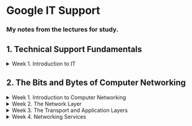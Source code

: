  # Google IT Support
### My notes from the lectures for study.


## 1. Technical Support Fundamentals

<details>
<summary>Week 1. Introduction to IT</summary>

# History of Computing

### From Abacus to Analytical Engine
- A computer is a device that stores and processes data by performing calculations.

- Abacus is one of the earliest known computers

- The first major step forward was the invention of the mechanical calculator in the 17th by Blaise Pascal. It was limited to addition, subtraction, multiplication and division for pretty small numbers. 
- In the 1800s, a man by the name of Joseph Jacquard invented a programmable loom.
-  Babbage built what was called a difference engine. Babbage's follow up to the difference engine was a machine he called the Analytical Engine. It took the powerful insights of a mathematician named Ada Lovelace to realize the true potential of the analytical engine. She was the first person to recognize that the machine could be used for more than pure calculations. She developed the first algorithm for the engine. It was the very first example of computer programming. 
- An algorithm is just a series of steps that solves specific problems.


### The Path to Modern Computers
- Cryptography is the art of writing and solving codes
- A magnetic tape worked by magnetizing data onto a tape
- The ENIAC was one of the earliest forms of general purpose computers
- The very first compiler was invented by Admiral Grace Hopper.Compilers made it possible to translate human language via a programming language into machine code
- Eventually, the industry gave way to the first hard disk drives and microprocessors
- Then in the 1970s, a young engineer named Steve Wozniak invented the Apple I, a single-board computer MIT for hobbyists. With his friend Steve Jobs, they created a company called Apple Computer.
-  In the 1980s, IBM introduced its personal computer. It was released with a primitive version of an operating system called MS DOS or Microsoft Disk Operating System.
- With huge players in the market like Apple Macintosh and Microsoft Windows taking over the operating systems space, a programmer by the name of Richard Stallman started developing a free Unix-like operating system. Unix was an operating system developed by Ken Thompson and Dennis Ritchie, but it wasn't cheap and wasn't available to everyone.
- Stallman created an OS that he called GNU. It was meant to be free to use with similar functionality to Unix. Unlike Windows or Macintosh, GNU wasn't owned by a single company, its code was open source which meant that anyone could modify and share it. GNU didn't evolve into a full operating system, but it set a foundation for the formation of one of the largest open source operating system, Linux, which was created by Linus Torvalds

## Digital Logic
### Computer Language
- The communication that a computer uses is referred to as binary system, also known as base-2 numeral system.This means that it only talks in 1s and 0s.
- In computing terms, we group binary into 8 numbers, or bits. Technically, a bit is a binary digit
-  A group of 8 bits is referred to as a byte. A byte of zeroes and ones could look like 10011011. Each byte can store one character, and we can have 256 possible values, thanks to the base-2 system, 2 to the 8th. In computer talk, this byte could mean something like the letter C.

### Character Encoding
-  Character encoding is used to assign our binary values to characters so that we as humans can read them.
- The oldest character encoding standard used this ASCII
- Then came UTF 8. The most prevalent encoding standard used today

### Binary
- Imagine we have a light bulb and a switch that turns the state of the light on or off. If we turn the light on, we can denote that state is one. If the light bulb is off, we can represent the state is zero. Now imagine eight light bulbs and switches, that represents eight bits with a state of zero or one.

### Supplemental Reading on Logic Gates
For more information about logic gates, check out the [link here.](https://simple.wikipedia.org/wiki/Logic_gate)
### How to Count in Binary
- Imagine that we have the following binary number 00001010 and we want to convert it to a decimal number.We check to see what ones are switched on.2+8 = 10.

## Computer Architecture Layer
### Abstraction
- We use the concept of abstraction to take a relatively complex system and simplify it for our use.
- One other simple example of abstraction in an IT role that you might see a lot is an error message. We don't have to dig through someone else's code and find a bug.
### Computer Architecture Overview
-  A computer can be cut into four main layers, hardware, operating system, software, and users.
- The hardware layer is made up of the physical components of a computer
-  The operating system allows hardware to communicate with the system
-  The software layer is how we as humans interact with our computers
- The last layer may not seem like it's part of the system, but it's an essential layer of the computer architecture, the user.

[Top](#Google-IT-Support)

</details>



## 2. The Bits and Bytes of Computer Networking
<details>
<summary>Week 1. Introduction to Computer Networking</summary>

### The TCP/IP Five-Layer Network Model

| Layer        | Protocol | Protocol Data Unit | Addressing  |
| :---         | :----:   |          ---:      |  :--:       |
|5.Application | http,smtp|messages            | n/a         |
|4.Transport   | TCP/UDP  | Sengmentation      |Port#'s      |
|3.Network     | IP       | Datagram           |IpAddress    |
|2.Data Link   |Ethernet,WIFI|  Frames         |MACADDRESS   |
|1.Physical    |10 Base t,801.11|Bits          |         n/a |

### Physical Layer
- Represents the physical devices that interconnect computers
- The physical layer consists of devices and means of transmitting bits across computer networks.
-  A bit is the smallest representation of data that a computer can understand. It's a one or a zero


### Data Link Layer -> Protocol -> Ethernet
- Resposible fro defining a common way to interprenting the signals so network devices can communicate.
- The Ethernet standarts also devine a protocol responsible for getting data to nodes on the same network.

### Network Layer(Also Internet Layer)
- Allows different networks to communicate with each other through devices known as routers.
- Internetwork is a collection of networks connected together through routers and the most famous is the Internet.
- IP is the heart of the Internet and most smaller networks around the world.

### Transport Layer
- Sorts out which client and server programs are supposed to get the data.

### Application Layer
- The application layer is the highest abstraction layer of the TCP/IP model that provides the interfaces and protocols needed by the users.

## The Basics of Networking Devices
### Cables
- Connecting various devices to eachother and allowning data to transmitted over them.The connection is called point to point.
- We have two categories
    - Copper
        - Are most common used and they changes the voltage from one to zero.The most common forms of copper twisted-pair cables used in networking are Cat5,Cat5e,Cat6.Cat5 is the older and indroduced aproblem name Crosstalk.
        - Crosstalk is when an electrical pulse on one wire is accidentally detected on another wire.
        - Cat5e and 6 are capable or reduce or eliminate the crosstalk.
    - Fiber(Fiber Optic Cables)
        - They contain individual optical fibers,which are tiny tubes made out of glass about the width of a human hair.
        - They uses portions of light to represents the ones and zeros of the data.
        - They are quicker than the Copper cables but more expensive and fragale.


### Hubs and Switches
- Hubs and switches are the primary devices used to connect computers on a single network, usually referred to as a LAN, or local area network.They inspect Ethernet data to determine where to send things.
### Hub
- hub is a physical (1) layer device that allows for connections from many computers at once. All the devices connected to a hub will end up talking to all other devices at the same time. It's up to each system connected to the hub to determine if the incoming data was meant for them, or to ignore it if it isn't. This causes a lot of noise on the network and creates what's called a collision domain.
   - Collision Domain, is a network segment where only one device can communicate at a time. If multiple systems try sending data at the same time, the electrical pulses sent across the cable can interfere with each other.

### Switch 
- It is a layer two device very simalar to the hub as it does the same job but the difference is that while a hub is a layer one or physical layer device, a switch is a layer two or data link device.That means that it reduces the the sizes of collision domains in the network because it inspects the contents of the data and understands which system sended the data and  which system is recieving it.

### Routers - Core ISP Routers
- A router is a layer 3 device that knows how to forward data between independent networks. So we can connect to a network lets say in america.
- They inspect IP data to send to the clients.
- The common used are what we have on our home or office.After they connect to the ISP routers that have more sofisticated routing tables.
- Border Gateway Protocol used by routers to send data beetween each other. It let's them learn about the most optimal paths to forward traffic.

### Servers and Clients
- We call all of the network devices that help computers communicate with each other nodes.
- Server is something that provides the data to something that request the data
- Client is something that request the data from a server 
- In most network topographies, each node is primarily either a server, or a client.


## The Physical Layer
### Twisted Pair Cabling and Duplexing
- Modulation in the Copper cable is the way of varying the voltage across this cable.
- When used for computer networks, this kind of modulation is more specifically known as line coding. 
- Line coding allows devices on either end of a link to understand that an electrical charge in a certain state is a zero, and in another state is a one. Through this seemingly simple techniques, modern networks are capable of moving 10 billion ones and zeros across a single network cable every second.
- Duplex communication is the concept that information can flow in both directions across the cable.
- Simplex communication is unidirectional.
- A phone call on the other hand is duplex since both parties can listen and speak.
- So, devices on either side of a networking link can both communicate with each other at the exact same time. This is known as full duplex
- Half-duplex means that, while communication is possible in each direction, only one device can be communicating at a time.

### Network Ports and Patch Panels
- The most common port is the RJ45.

## The Data Link Layer
### Ethernet and MAC Addresses
- Ethernet and Wifi
- Ethernet is old technology from back in the 80's.Back then we have not any switches so only hubs thats why collision domain was a big problem.
- Ethernet as a protocol solved this problem by using a technique known as a carrier sense multiple access with collision detection.The CSMA/CD.
- CSMA/CD Used to determine when the communications channels are clear,and whern a device is free to transmit data.
- MAC Address or Media Access Control Address is something that identifies for whice node the data trasmition is ment for.A MAC Address is a globally unique indentifier attached to an individual network interface.Its a 48-bit number normally represented by 6 groupings of two hexadecimal numbers.
- Octet in computer networking is that any number that can be represented by 8 bits.
- The mac address is split in two sections.The first is called (OUI) Organizationally Unique Identifire and it is the first 3 octets of the MAC address.
- Ethernet uses MAC addresses to ensure that the data it sends has both has both the address for the machine that sent the transition,as well the one the transmission was sended for.

### Unicast, Multicast, and Broadcast
- The way for one device to transmit data to one other device is known as unicast.
- A unicast transmission is always meant for just one receiving address.
- At the Ethernet level, this is done by looking at a special bit in the destination MAC address. If the least significant bit in the first octet of a destination address is set to zero, it means that Ethernet frame is intended for only the destination address. This means it would be sent to all devices on the collision domain, but only actually received and processed by the intended destination.
- If the least significant bit in the first octet of a destination address is set to one, it means you're dealing with a multicast frame.
- A multicast frame is similarly set to all devices on the local network signal. What's different is that it will be accepted or discarded by each device depending on criteria aside from their own hardware MAC address. Network interfaces can be configured to accept lists of configured multicast addresses for these sort of communication.
- The third type of Ethernet transmission is known as broadcast. An Ethernet broadcast is sent to every single device on a LAN. This is accomplished by using a special destination known as a broadcast address. The Ethernet broadcast address is all Fs. 
- Ethernet broadcasts are used so that devices can learn more about each other. 

### Dissecting an Ethernet Frame
- Data Packet is an all-encompassing term that represents any single set of binary data sent across a network link. It just represents a concept it does not specific to a layer.
- Data packets ate the point of ethernet level are known as Ethernet Frames.
- Ethernet Frame is a highly structured collention of information presented in a specific order.The first part of this frame called Preamble.
- Preamble is 8 bytes (64 bits) long,and it can itself be split into two sections
- The last section (SFD) Start Frame Delimiter sgnals to a receiving device that the preamble is over and that the actual frame contents will now follow.
- After comes the Destination MAC address.This is the hardware address of the intended recipient.
- Ether type field is 16 bits long nad used to describe the protocol of the contents of the frame.
- VLAN Header indicates that the frame itself is whats called a VLAN frame.If a VLAN frame is present the Ether type field follows it.
- VLAN or Virtual LAN is a technique that lets you have multiple logical LANs operating on the same physical equipment.
- Next is the Payload .In networking terms,is the actual data being transported ,which is everything that is not a header.
- FCS (Frame Check Sequence) A 4byte or 32-bit number that represents a checksum value for the entire frame.This checksume value is calculated by performing what is known as a cyclical redundancy check against the frame. 

[Top](#Google-IT-Support)

</details>



<details>

<summary>Week 2. The Network Layer</summary>

### IP Addresses
- IP addresses are a 32 bit long numbers made up of four octets, and each octet is normally described in decimal numbers. 8 bits of data or a single octet can represent all decimal numbers from 0 to 255. For example, 12.30.56.78 is a valid IP address, but 123.456.789.100 would not be.
-  IP addresses belong to the networks, not the devices attached to those networks.
- Your laptop will always have the same MAC address no matter where you use it, but it will have a different IP address assigned to it at an Internet cafe than it would when you're at home.
- Any LAN whould provide different IP beacause its a different local network.
- The protocol that provide us an automaticly IP is the 'dynamic host configuration protocol'.
- An IP address assigned this way is known as a dynamic IP address.
- Static IP address is the opposite which must be configured on a node manually.
- In most cases static IP addresses are reserved for servers and network devices, while dynamic IP addresses are reserved for clients

### IP Datagrams and Encapsulation
- Generally we talk about networking in terms of layers. Each layer is needed for the one above it.
- An IP datagram is a highly structured series of fields that are strictly defined. It's the payload section of the Ethernet frame.
- The proccess that follows below its called "encapsulation".
- The entire contents of an IP datagram are encapsulated as the payload of an Ethernet frame.
-  IP datagram also has a payload section. The contents of this payload are the entirety of a TCP or UDP packet.
- First field is called Version (4bits).
It indicates what version of Internet protocol is being used. The most common version of IP is version four or IPv4. Version six or IPv6 is rapidly seeing more widespread adoption.
- Next is the Header Length field. It is almost always 20 bytes in length when dealing with IPv4. In fact, 20 bytes is the minimum length of an IP header.
- Next is the Service Type field.(8bits) This field can be used to specify details about quality of service or QoS technologies. The important takeaway about QoS is that there are services that allow routers to make decisions about which IP datagram may be more important than others.
- Next is  the Total Length field,(16bits) and its indicate the total length of the IP datagram it's attached to.
- Next is the identification field(16bits) and its used to to group messeges together.If the total amount of data is larger than what can fit in asingle datagram,the IP layer needs to split the data  into many individual packets. In this case the identification field understands that every packete with the same value is part of the same splitted transmission.
- Next is the flag field and its used to indicate if a datagram is allowed to be fragmented, or to indicate that the datagram has already been fragmented.
- After this the next field the fragmentation field takes a single IP datagram and splitting it uo into several smaller datagrams. If a datagram has to cross from a network allowing a larger datagram size to one with a smaller datagram size, the datagram would have to be fragmented into smaller ones. The fragmentation offset field contains values used by the receiving end to take all the parts of a fragmented packet and put them back together in the correct order.
- Next is 'The Time to Live or TTL' field. It's an 8bit field that indicates how many router hops a datagram can traverse before it's thrown away.  Every time a datagram reaches a new router, that router decrements the TTL field by one. Once this value reaches zero, a router knows it doesn't have to forward the datagram any further. It prevends from an endless loop that could happen when router A thinks router B is the next hop, and router B thinks router A is the next hop.
- Next is the Protocol field. It is an 8bit field that contains data about what transport layer protocol is being used.The most common transport layer protocols are TCP and UDP.
- Next is the header checksum field.This field is a checksum of the contents of the entire IP datagram header.Since the TTL field has to be recomputed at every router that a datagram touches, the checksum field necessarily changes, too.
- Next are the source and destination IP address fields(32bits).
- Next is the IP Options field.This is an optional field and is used to set special characteristics for datagrams primarily used for testing purposes. The IP options field is usually followed by a padding field. Since the IP options field is both optional and variable in length, the padding field is just a series of zeros used to ensure the header is the correct total size.

### IP Address Classes
- IP addresses can be split into two sections, the network ID and the host ID.
- If we take an example IP address of 9.100.100.100, the network ID would be the first octet, and the host ID would be the second, third and fourth octets.
- There are three primary types of address classes. Class A, Class B and Class C.
- Class A addresses are those where the first octet is used for the network ID and the last three are used for the host ID. 
- Class B addresses are where the first two octets are used for the network ID, and the second two are used for the host ID. 
- Class C addresses, as you might have guessed, are those where the first three octets are used for the network ID, and only the final octet is used for the host ID.
-  In practical terms, this class system has mostly been replaced by a system known as CIDR or classless inter-domain routing.

### Address Resolution Protocol
- Remember that Mac addresses are used in the datalink layer and IP address are used in the network layer.
- These two seperate address types are related to each other with the address resolution protocol or ARP.
- ARP is a protocol used to discover the hardware address of a node with a certain IP address.
- Once it IP datagram has been fully formed, it needs to be encapsulated inside an Ethernet frame. This means that the transmitting device needs a destination MAC address to complete the Ethernet frame header. Almost all network connected devices will retain a local ARP table. An APR table is just a list of IP addresses an the Mac addresses associated with them.
- The kinds of broadcasts ARP messages are delivered to all computers on the local network. When the network interface that's been assigned an IP of 10.20.40 receives this ARP broadcast, it sends back what's known as an ARP response. This response message will contain the MAC address for the network interface in question. Now, the transmitting computer knows what MAC address to put in the destination hardware address field, and the Ethernet frame is ready for delivery. It'll also likely store this IP address in its local ARP table, so that it won't have to send an ARP broadcast the next time it needs to communicate with this IP, handy. ARP table entries generally expire after a short amount of time to ensure changes in the network are accounted for.

## Subnetting
### Subnetting
- With subnets you can split your large network up into many smaller ones. These individual subnets will all have their own gateway routers serving as the ingress and egress point for each subnet.

### Subnet Masks
- An IP address is just a 32-bit number. In a world without subnets, a certain number of these bits are used for the network ID, and a certain number of the bits are used for the host ID. In a world with subnetting, some bits that would normally comprise the host ID are actually used for the subnet ID. With all three of these IDs representable by a single IP address, we now have a single 32-bit number that can be accurately delivered across many different networks.
- Subnet masks are 32-bit numbers that are normally written now as four octets in decimal.
-  A subnet mask is a binary number that has two sections. The beginning part, which is the mask itself is a string of ones just zeros come after this, the subnet mask, which is the part of the number with all the ones, tells us what we can ignore when computing a host ID. The part with all the zeros tells us what to keep.

### Basic Binary Math
-  You can represent all whole numbers in binary in the same way you can in decimal.
-  You start with zero, which is the same as zero in decimal. Then you increment once. Now you have one, which is the same as one in decimal since we've already run out of numerals to use. It's time to add a new column. So now we have the number one zero which is the same as two in decimal. One one is three, one zero zero is four, one zero one is five, one one zero is six, one one one is seven, etc. It's the exact same thing we do with decimal, just with fewer numerals at our disposal.
- Binary is base two and decimal base 10.
-  Two of the most important operators are OR and AND. In computer logic, a one represents true and a zero represents false.
- The way the or operator works is you look at each digit, and if either of them is true, the result is true. The basic equation is X or Y equals Z.
-  if either X or Y is true then Z is true, otherwise, it's false.
- One or zero equals one, but zero or zero equals zero.
- The operator AND does what it sounds like it does, it returns true if both values are true. Therefore, one and one equals one, but one and zero equals zero, and zero and zero equals zero.

### CIDR
- CIDR or classless inter-domain routing comes into play. CIDR is an even more flexible approach to describing blocks of IP addresses. It expands on the concept of subnetting by using subnet masks to demarcate networks. To demarcate something means to set something off.
- Demarcation point to describe where one network or system ends and another one begins .
- With CIDR, the network ID and subnet ID are combined into one. CIDR is where we get this shorthand slash notation that we discussed in the earlier video on subnetting. This slash notation is also known as CIDR notation. CIDR basically just abandons the concept of address classes entirely, allowing an address to be defined by only two Individual IDs.
- CIDR allows for networks themselves to be differing sizes.

## Routing
### Basic Routing Concepts
- A router is a network device that forwards traffic depending on the destination address of that traffic.
- A router is a device that has at least two network interfaces, since it has to be connected to two networks to do its job.
- Basic routing has just a few steps. 
    - One, a router receives a packet of data on one of its interfaces. 
    - Two, the router examines the destination IP of this packet. 
    - Three, the router then looks up the destination network of this IP in its routing table. Four, the router forwards that out though the interface that's closest to the remote network. As determined by additional info within the routing table.
- Remember, IP addresses belong to networks, not individual nodes on a network.

### Routing Tables
- The most basic routing table will have four columns.
    - Destination network, this column would contain a row for each network that the router knows about, this is just the definition of the remote network, a network ID, and the net mask. These could be stored in one column inside a notation, or the network ID and net mask might be in a separate column. Either way, it's the same concept, the router has a definition for a network and therefore knows what IP addresses might live on that network. When the router receives an incoming packet, it examines the destination IP address and determines which network it belongs to. A routing table will generally have a catchall entry, that matches any IP address that it doesn't have an explicit network listing for.
    - Hop, this is the IP address of the next router that should receive data intended for the destination networking question or this could just state the network is directly connected and that there aren't any additional hops needed.
    - Total hops,it's just important to know that for each next hop and each destination network, the router will have to keep track of how far away that destination currently is.
    -  Interface, the router also has to know which of its interfaces it should for traffic matching the destination network out of.

    ### Interior Gateway Protocols
    - Routing protocols fall into two main categories, interior gateway protocols, and exterior gateway protocols.
    - Interior gateway protocols are further split into two categories, link state routing protocols and distance-vector protocols.
    - Interior gateway protocols are used by routers to share information within a single autonomous system. In networking terms, an autonomous system is a collection of networks that all fall under the control of a single network operator
        - Distance-vector protocols are an older standard. A router using a distance-vector protocol basically just takes its routing table, which is a list of every network known to it and how far away these networks are in terms of hops.Then the router sends this list to every neighboring router, which is basically every router directly connected to it. In computer science, a list is known as a vector. This is why a protocol that just sends a list of distances to networks is known as a distance-vector protocol. With a distance-vector protocol, routers don't really know that much about the total state of an autonomous system, they just have some information about their immediate neighbors.
        Distance vector protocols are pretty simple, but they don't allow for a router to have much information about the state of the world outside of their own direct neighbors.
        - Link state protocols get their name because each router advertises the state of the link of each of its interfaces. These interfaces could be connected to other routers, or they could be direct connections to networks. The information about each router is propagated to every other router on the autonomous system. This means that every router on the system knows every detail about every other router in the system. Each router then uses this much larger set of information and runs complicated algorithms against it to determine what the best path to any destination network might be.
        Link state protocols require both more memory in order to hold all of this data and also much more processing power. This is because it has to run algorithms against this data in order to determine the quickest path to update the routing tables

### Exterior Gateway Protocols
- Exterior gateway protocols are used to communicate data between routers representing the edges of an autonomous system.
- Since routers sharing data using interior gateway protocols are all under control of the same organization. Routers use exterior gateway protocols when they need to share information across different organizations.
- The IANA or the Internet Assigned Numbers Authority, is a non-profit organization that helps manage things like IP address allocation.
- Along with managing IP address allocation, the IANA is also responsible for ASN, or Autonomous System Number allocation. ASNs are numbers assigned to individual autonomous systems
- Unlike IP addresses, they're normally referred to as just a single decimal number.
-  An ASN, never needs to change in order for it to represent more networks or hosts. Its just the core Internet routing tables that need to be updated to know what the ASN represents

### Non-Routable Address Space
- The IPv4 standard doesn't even have enough IP addresses available for every person on the planet.
- In 1996, RFC 1918 was published. RFC stands for Request for Comments, and has a long standing way for those responsible for keeping the internet running to agree upon the standard requirements to do so.
-  RFC 1918, outlined a number of networks that would be defined as non-routable address space. 
- Non-routable address space are ranges of IPs set aside for use by anyone that cannot be routed to.
- Non-routable address space allows for nodes on such a network to communicate with each other but no gateway router will attempt to forward traffic to this type of network.
-  RFC 1918 defined three ranges of IP addresses that will never be routed anywhere by co-routers.
 Non-routable address space are :
    - 10.0.0.0/8
    - 172.16.0.0/12
    - 192.168.0.0/16

        
[Top](#Google-IT-Support)

</details>

<details>
<summary>Week 3. The Transport and Application Layers</summary>

## Introduction to the Transport and Application Layers
- Transport layer allows traffic to be directed to specific network applications
- Application layer allows these applications to communicate in a way they understand.

## The Transport Layer
### The Transport Layer
- The transport layer has the ability to multiplex and demultiplex, which sets this layer apart from all others.
- Multiplexing in the transport layer means that nodes on the network have the ability to direct traffic toward many different receiving services.
- Demultiplexing is the same concept, just at the receiving end, it's taking traffic that's all aimed at the same node and delivering it to the proper receiving service.
- The transport layer handles multiplexing and demultiplexing through ports.
A port is a 16-bit number that's used to direct traffic to specific services running on a networked computer.
- Different network services run while listening on specific ports for incoming requests.
- A socket address or socket number (10.1.1.100:80) its the Ports which are normally denoted with a colon after the IP address.
- FTP is an older method used for transferring files from one computer to another, but you still see it in use today.
FTP traditionally listens on port 21, so if you wanted to establish a connection to an FTP server running on the same IP that our example web server was running on, you direct traffic to 10.1.1.100 port 21.

### Dissection of a TCP Segment
- An IP datagram encapsulates a TCP segment.
    1. An Ethernet frame has a payload section which is really just the entire contents of an IP datagram.
    2. An IP datagram has a payload section and this is made up of what's known as a TCP segment.
    3. So the TCP segment will also have a payload section that ,as athe others before it,will include the contents of the Application Layer.
- A TCP segment is made up of a TCP header and a data section.
    - This data section,is just another payload area for where the application layer places its data.

    - TCP header.
        - Source port and the Destination port fields.
        - The destination port is the port of the service the traffic is intended for.
        - A source port is a high numbered port chosen from a special section of ports known as ephemeral ports.
        -  the sequence number. This is a 32-bit number that's used to keep track of where in a sequence of TCP segments this one is expected to be. The sequence number in a header is used to keep track of which segment out of many this particular segment might be.
        - The acknowledgment number is the number of the next expected segment. A sequence number of one and an acknowledgement number of two could be read as this is segment one, expect segment two next. 
        - The data offset field comes next. This field is a four-bit number that communicates how long the TCP header for this segment is.
        - Then, we have six bits that are reserved for the six TCP control flags.
        - A TCP window (16-bits) specifies the range of sequence numbers that might be sent before an acknowledgement is required.
        -  A 16-bit checksum. It operates just like the checksum fields at the IP and Ethernet level.The checksum is calculated across the entire segment and is compared with the checksum in the header to make sure that there was no data lost or corrupted along the way.
        - The Urgent pointer field is used in conjunction with one of the TCP control flags to point out particular segments that might be more important than others.
        - Options field.
        - Padding which is just a sequence of zeros to ensure that the data payload section begins at the expected location.


### TCP Control Flags and the Three-way Handshake
- The way TCP establishes a connection, is through the use of different TCP control flags, used in a very specific order.

- 6 TCP control flags
    - The first flag is URG, this is short for Urgent. A value of one here indicates that the segment is considered urgent and that the urgent pointer field has more data about this
    - The second flag is ACK, short for acknowledge. A value of one in this field means that the acknowledgment number field should be examined. 
    - The third flag is PSH, which is short for Push. The transmitting device wants the receiving device to push currently- buffered data to the application on the receiving end as soon as possible. (A buffer is a computing technique, where a certain amount of data is held somewhere, before being sent somewhere else).
    - The Fourth flag is RST, short for Reset. This means, that one of the sides in a TCP connection hasn't been able to properly recover from a series of missing or malformed segments.
    - The fifth flag is SYN, which stands for Synchronize. It's used when first establishing a TCP connection and make sure the receiving end knows to examine the sequence number field.
    - The six flag is FIN, which is short for Finish. When this flag is set to one, it means the transmitting computer doesn't have any more data to send and the connection can be closed.
- Transmition example
    - To start the process off, computer A, sends a TCP segment to computer B with this SYN flag set.
    - Computer B then responds with a TCP segment, where both the SYN and ACK flags are set.
    - Then computer A responds again with just the ACK flag set.
    - This is known us the three way handshake. A handshake is a way for two devices to ensure that they're speaking the same protocol and will be able to understand each other. Once the three way handshake is complete, the TCP connection is established.
    - Since both sides have now sent SYN/ACK pairs to each other, a TCP connection in this state is operating in full duplex
    -  To close the connection, the four way handshake happens. The computer ready to close the connection, sends a FIN flag, which the other computer acknowledges with an ACK flag. Then, if this computer is also ready to close the connection, which will almost always be the case. It will send a FIN flag. This is again responded to by an ACK flag.

### TCP Socket States
- A socket is the instantiation of an endpoint in a potential TCP connection. An instantiation is the actual implementation of something defined elsewhere. TCP sockets require actual programs to instantiate them. You can contrast this with a port which is more of a virtual descriptive thing. In other words, you can send traffic to any port you want, but you're only going to get a response if a program has opened a socket on that port.

- Sockets States (Are naming different in each OS)
    - LISTEN. Listen means that a TCP socket is ready and listening for incoming connections. You'd see this on the server side only. 

    - SYN_SENT. This means that a synchronization request has been sent, but the connection hasn't been established yet. You'd see this on the client side only. 
    - SYN_RECEIVED. This means that a socket previously in a listener state, has received a synchronization request and sent a SYN_ACK back. But it hasn't received the final ACK from the client yet. You'd see this on the server side only. 
    - ESTABLISHED. This means that the TCP connection is in working order, and both sides are free to send each other data. You'd see this state on both the client and server sides of the connection. This will be true of all the following socket states, too. So keep that in mind. 
    - FIN_WAIT. This means that a FIN has been sent, but the corresponding ACK from the other end hasn't been received yet. 
    - CLOSE_WAIT. This means that the connection has been closed at the TCP layer, but that the application that opened the socket hasn't released its hold on the socket yet. 
    - CLOSED. This means that the connection has been fully terminated, and that no further communication is possible.

### Connection-oriented and Connectionless Protocols
-  TCP is a connection-oriented protocol. A connection-oriented protocol is one that establishes a connection, and uses this to ensure that all data has been properly transmitted.
- At the IP or Ethernet level, if a checksum doesn't compute, all of that data is just discarded. It's up to TCP to determine when to resend this data
- TCP expects an ack for every bit of data it sends, it's in the best position to know what data successfully got delivered and can make the decision to resend a segment if needed.
- UDP, or User Datagram Protocol. Unlike TCP, UDP doesn't rely on connections, and it doesn't even support the concept of an acknowledgement. With UDP, you just set a destination port and send the packet.UDP, or User Datagram Protocol.

### Firewalls
-  A firewall is just a device that blocks traffic that meets certain criteria.
- Firewalls here is that they're most commonly used at the transportation layer.
- There are firewalls that can perform inspection of application layer traffic, and firewalls that primarily deal with blocking ranges of IP addresses.
- Firewalls that operate at the transportation layer will generally have a configuration that enables them to block traffic to certain ports while allowing traffic to other ports.

## The Application Layer

### The Application Layer
- For web traffic, the application layer protocol is known as HTTP.

### The Application Layer and the OSI Model
- The OSI or Open Systems Interconnection model has seven layers, and introduces two additional layers between our transport layer and our application layer.
- The fifth layer in the OSI model is the session layer. The concept of a session layer is that it's responsible for things like facilitating the communication between actual applications and the transport layer. It's the part of the operating system that takes the application layer data that's been unencapsulated from all the layers below it, and hands it off to the next layer in the OSI model, the presentation layer.
- The presentation layer is responsible for making sure that the unencapsulated application layer data is actually able to be understood by the application in question. This is the part of an operating system that might handle encryption or compression of data.

### All the Layers Working in Unison
- This is the exactly video script.
"Five Layer Network

Imagine three networks, network A will contain address space 10.1.1.0/24. Network B Will contain address space 192.168.1.0/24, and network C will be 172.16.1.0/24. Router A sits between network A and network B. With an interface configured with an IP of 10.1.1.1 on network A, and an interface at 192.168.1.254 on network B. There's a second router, router B, which connects networks B and C. It has an interface on network B with an IP address of 192.168.1.1, and an interface on network C with an IP address of 172.16.1.1. Now let's put a computer on one of the networks. Imagine it's a desktop, sitting on someone's desk at the workplace. It'll be our client in this scenario, and we'll refer to it as computer 1. It's part of Network A and has been assigned an IP address of 10.1.1.100. Now, let's put another computer on one of our other networks.

This one is a server in a data center, it'll act as our server in this scenario, and we'll refer to it as computer 2. It's part of network C, and has been assigned an IP address of 172.16.1.100, and has a web server listening on port 80. An end user sitting at computer 1 opens up a web browser and enters 172.16.1.100 into the address bar, let's see what happens. The web browser running on computer 1 knows it's been ordered to retrieve a web page from 172.16.1.100. The web browser communicates with the local networking stack, which is the part of the operating system responsible for handling networking functions. The web browser explains that it's going to want to establish a TCP connection to 172.16.1.100, port 80. The networking stack will now examine its own subnet. It sees that it lives on the network 10.1.1.0/24, which means that the destination 172.16.1.100 is on another network. At this point, computer 1 knows that it'll have to send any data to its gateway for routing to a remote network. And it's been configured with a gateway of 10.1.1.1. Next, computer 1 looks at its ARP table to determine what MAC address of 10.1.1.1 is, but it doesn't find any corresponding entry. Uh-oh, it's okay, computer A crafts an ARP request for an IP address of 10.1.1.1, which it sends to the hardware broadcast address of all Fs. This ARP discovery request is sent to every node on the local network.

When router A receives this ARP message, it sees that it's the computer currently assigned the IP address of 10.1.1.1. So it responds to computer 1 to let it know about its own MAC address of 00:11:22:33:44:55. Computer 1 receives this response and now knows the hardware address of its gateway. This means that it's ready to start constructing the outbound packet.

Computer 1 knows that it's being asked by the web browser to form an outbound TCP connection, which means it'll need an outbound TCP port. The operating system identifies the ephemeral port of 50000 as being available, and opens a socket connecting the web browser to this port.

Since this is a TCP connection, the networking stack knows that before it can actually transmit any of the data the web browser wants it to, it'll need to establish a connection. The networking stack starts to build a TCP segment. It fills in all the appropriate fields in the header, including a source port of 50000 and a destination port of 80. A sequence number is chosen and is used to fill in the sequence number field. Finally, the SYN flag is set, and a checksum for the segment is calculated and written to the checksum field.

Our newly constructed TCP segment is now passed along to the IP layer of the networking stack. This layer constructs an IP header. This header is filled in with the source IP, the destination IP, and a TTL of 64, which is a pretty standard value for this field.

Next, the TCP segment is inserted as the data payload for the IP datagram. And a checksum is calculated for the whole thing. Now that the IP datagram has been constructed, computer 1 needs to get this to its gateway, which it now knows has a MAC address of 00:11:22:33:44:55, so an Ethernet Datagram is constructed. All the relevant fields are filled in with the appropriate data, most notably, the source and destination MAC addresses.

Finally, the IP datagram is inserted as the data payload of the Ethernet frame, and another checksum is calculated.

Now we have an entire Ethernet frame ready to be sent across the physical layer.

The network interface connected to computer 1 sends this binary data as modulations of the voltage of an electrical current running across a CAT6 cable that's connected between it and a network switch.

This switch receives the frame and inspects the destination MAC address. The switch knows which of its interfaces this MAC address is attached to, and forwards the frame across only the cable connected to this interface.

At the other end of this link is router A, which receives the frame and recognizes its own hardware address as the destination.

Router A knows that this frame is intended for itself. So it now takes the entirety of the frame and calculates a checksum against it. Router A compares this checksum with the one in the Ethernet frame header and sees that they match. Meaning that all of the data has made it in one piece. Next, Router A strips away the Ethernet frame, leaving it with just the IP datagram. Again, it performs a checksum calculation against the entire datagram. And again, it finds that it matches, meaning all the data is correct. It inspects the destination IP address and performs a lookup of this destination in its routing table. Router A sees that in order to get data to the 172.16.1.0/24 network, the quickest path is one hop away via Router B, which has an IP of 192.168.1.1. Router A looks at all the data in the IP datagram, decrements the TTL by 1, calculates a new checksum reflecting that new TTL value, and makes a new IP datagram with this data.

Router B knows that it needs to get this datagram to router B, which has an IP address of 192.168.1.1. It looks at its ARP table, and sees that it has an entry for 192.168.1.1. Now router A can begin to construct an Ethernet frame with the MAC address of its interface on network B as the source. And the MAC address on router B's interface on network B as the destination. Once the values for all fields in this frame have been filled out, router A places the newly constructed IP datagram into the data payload field. Calculates a checksum, and places this checksum into place, and sends the frame out to network B.

Just like before, this frame makes it across network B, and is received by router B. Router B performs all the same checks, removes the the Ethernet frame encapsulation, and performs a checksum against the IP datagram.

It then examines the destination IP address. Looking at its routing table, router B sees that the destination address of computer 2, or 172.16.1.100, is on a locally connected network. So it decrements the TTL by 1 again, calculates a new checksum, and creates a new IP datagram. This new IP datagram is again encapsulated by a new Ethernet frame. This one with the source and destination MAC address of router B and computer 2. And the whole process is repeated one last time. The frame is sent out onto network C, a switch ensures it gets sent out of the interface that computer 2 is connected to. Computer 2 receives the frame, identifies its own MAC address as the destination, and knows that it's intended for itself. Computer 2 then strips away the Ethernet frame, leaving it with the IP datagram. It performs a CRC and recognizes that the data has been delivered intact. It then examines the destination IP address and recognizes that as its own.

Next, computer 2 strips away the IP datagram, leaving it with just the TCP segment. Again, the checksum for this layer is examined, and everything checks out. Next, computer 2 examines the destination port, which is 80. The networking stack on computer 2 checks to ensure that there's an open socket on port 80, which there is. It's in the listen state, and held open by a running Apache web server. Computer 2 then sees that this packet has the SYN flag set. So it examines the sequence number and stores that, since it'll need to put that sequence number in the acknowledgement field once it crafts the response.

After all of that, all we've done is get a single TCP segment containing a SYN flag from one computer to a second one. Everything would have to happen all over again for computer 2 to send a SYN-ACK response to computer 1. Then everything would have to happen all over again for computer 1 to send an ACK back to computer 2, and so on and so on."

[Top](#Google-IT-Support)
</details>

<details>
<summary>Week 4. Networking Services</summary>


## Introduction to Network Services
- At the end of the day, the main purpose of computer networking is so network services can be available to answer requests for the data from clients. The sheer number and variety of things that might comprise a network service makes it impossible to cover all of them.

## Name Resolution
### Why do we need DNS?
- IP address is really just a 32-bit binary number.
- MAC addresses are just 48-bit binary numbers that are normally written out in 6 groupings of 2 hexadecimal digits each.
- DNS, or domain name system, is a global and highly distributed network service that resolves strings of letters into IP address for you.
- The IP address for a domain name can also change all the time for a lot of different reasons. A domain name is just the term we use for something that can be resolved by DNS.
- So, not only does DNS make it easier for humans to remember how to get to a website, It also lets administrative changes happen behind the scenes without an end user having to change their behavior.
- Because of its global structure, DNS lets organizations decide, if you're in the region, resolve the domain name to this IP. If you're in this other region, resolve this domain to this other IP.

### The Many Steps of Name Resolution
- DNS is a system that converts domain names into IP addresses.
- This process of using DNS to turn a domain name into an IP address is known as name resolution.
- DNS servers, are one of the things that need to be specifically configured at a node on a network.
- The standard modern network configuration needs
    - MAC addresses are hard coded and tied to specific pieces of hardware.
    - IP address, subnet mask, and gateway.
    - a DNS server, is the fourth and final part of the standard modern network configuration.
- There are five primary types of DNS servers.
    - Caching Name servers
    - Recursive Name servers, 
    - Root Name servers, 
    - TLD Name servers,
    - Authoritative Name servers.
- Caching and recursive name servers are generally provided by an ISP or your local network.
    - Their purpose is to store domain name lookups for a certain amount of time.
    -  ISP or local network will generally have a caching name server available. Most caching name servers are also recursive name servers. Recursive name servers are ones that perform full DNS resolution requests.
    - **EXAMPLE**: You and your friend are both connected to the same network and you both want to check out Facebook.com, your friend enters www.facebook.com into a web browser, which means that their computer now needs to know the IP of www.facebook.com in order to establish a connection. Both of your computers are on the same network which usually means, that they both been configured with the same name server. So your friends computer ask the name server for the IP of www.facebook.com which it doesn't know, this name server now performs a fully recursive resolution to discover the correct IP for www.facebook.com. This involves a bunch of steps we'll cover in just a moment. This IP is then both delivered to your friend's computer and stored locally in a cache. A few minutes later you enter www.facebook.com into a web browser. Again, your computer needs to know the IP for this domain, so your computer asks the local name server it's been configured with, which is the same one your friend's computer was just talking to. Since the domain name www.Facebook.com had just been looked up, the local name server still has the IP that it resolved to stored and is able to deliver that back to your computer without having to perform a full lookup. **Caching** This is how the same servers act as a caching server. All domain names in the global DNS system have a **TTL or time to live. This is a value in seconds, that can be configured by the owner of a domain name for how long a name server is allowed to cache in entry before it should discard it and perform a full resolution again.** 
    Several years ago, it was normal for these TTL's to be really long, sometimes a full day or more. This is because the general bandwidth available on the Internet was just much less, so network administrators didn't want to waste what bandwidth was available to them by constantly performing full DNS lookups. As the Internet has grown and gone faster, these TTL's for most domains have dropped to anywhere from a few minutes to a few hours. But it's important to know that sometimes you still run into a domain names with very lengthy TTL's, it means that it can take up to the length of a total TTL for a change in DNS record to be known to the entire Internet. 
    Now, let's look at what happens when your local recursive server needs to perform a full recursive resolution. The first step is always to contact a root named server, there are **13 total root name servers** and they're responsible for directing queries toward the appropriate TLD name server.
    In the past, these 13 root servers were distributed to very specific geographic regions, but today, they're mostly distributed across the globe via anycast. **Anycast is a technique that's used to route traffic to different destinations depending on factors like location, congestion, or link health. Using anycast, a computer can send a data gram to a specific IP but could see it routed to one of many different actual destinations depending on a few factors.** This should also make it clear that there aren't really only 13 physical route name servers anymore. It's better to think of them as **13 authorities** that provide route name lookups as a service. The root servers will respond to a DNS lookup with the TLD name server that should be queried. **TLD stands for top level domain and represents the top of the hierarchical DNS name resolution system. A TLD is the last part of any domain name, using www.facebook.com as an example again, the dot com portion should be thought of as the TLD.** We'll go into more details about the different components of a domain name in an upcoming lesson. For each TLD in existence, there is a TLD name server, but just like with root servers, this doesn't mean there's only physically one server in question, it's most likely a global distribution of any cast accessible servers responsible for each TLD. The TLD name servers will respond again with a redirect, this time informing the computer performing the name lookup with what authoritative name server to contact. Authoritative name servers are responsible for the last two parts of any domain name which is the resolution at which a single organization may be responsible for DNS lookups. Using www.weather.com as an example, the TLD name server would point a lookup at the authoritative server for Weather.com, which would likely be controlled by the Weather Channel, the organization itself that runs the site. Finally, the DNS lookup could be redirected at the authoritative server for weather.com which would finally provide the actual IP of the server in question. This strict hierarchy is very important to the stability of the internet, making sure that all full DNS resolutions go through a strictly regulated and controlled series of lookups to get the correct responses, is the best way to protect against malicious parties redirecting traffic. Your computer will blindly send traffic to whatever IP it's told to. So by using a hierarchical system controlled by trusted entities in the way DNS does, we can better ensure that the responses to DNS lookups are accurate. Now that you see how many steps are involved, it should make sense why we trust our local name servers to cache DNS lookups, its so that full lookup path doesn't have to happen for every single TCP connection. In fact, your local computer from your phone to a desktop will generally have its own temporary DNS cache as well, that way, it doesn't have to bother its local name server for every TCP connection either.

### DNS and UDP
- DNS is a great example of an application layer service that uses UDP for the transport layer instead of TCP.
- The biggest difference between TCP and UDP is that UDP is connectionless.DNS with UDP takes fewer steps than TCP.
- DNS traffic is just a precursor to actual traffic.
- *EXAMPLE WITH UDP* The original computer sends a UDP packet to its local name server on port 53 asking for the IP for food.com, that's one packet. The local name server acts as a recursive server and sends up a UDP packet to the root server which sends a response containing the proper TLD name server, that's three packets. The recursive name server sends a packet to the TLD server and receives back a response containing the correct authoritative server. We're now at five packets. Next, the recursive name server sends its final request to the authoritative name server which sends a response containing the IP for food.com. That's seven packets. Finally, the local name server responds to the DNS resolver that made the request in the first place with the IP for food.com. That brings us to a grand total of eight packets. See, way less packets. You can see now how much overhead TCP really requires. And for something as simple as DNS, it's just not needed. It's the perfect example for why protocols like UDP exist in addition to the more robust TCP. You might be wondering how error recovery plays into this, since UDP doesn't have any. The answer is pretty simple. The DNS resolver just asks again if it doesn't get a response. Basically, the same functionality that TCP provides at the transport layer is provided by DNS at the application layer in the most simple manner. A DNS server never needs to care about doing anything but responding to incoming lookups, and a DNS resolver simply needs to perform lookups and repeat them if they don't succeed. A real showcase of the simplicity of both DNS and UDP. I should call out that DNS over TCP does in fact exist and is also in use all over. As the Web has gotten more complex, it's no longer the case that all DNS lookup responses can fit in a single UDP datagram. In these situations, a DNS name server would respond with a packet explaining that the response is too large. The DNS client would then establish a TCP connection in order to perform the lookup.

## Name Resolution in Practice
### Resource Record Types
- DNS is one of the most important technologies that an IT support specialist needs to know in order to troubleshoot networking issues.
- DNS in practice operates with a set of defined resource record types. These allow for different kinds of DNS resolutions to take place.
- The most common resource record is known as an A record. An A record is used to point a certain domain name at a certain IPv4 IP address.A single A record is configured for a single domain name. But, a single domain name can have multiple A records, too. This allows for a technique known as DNS round robin to be used to balance traffic across multiple IPs. Round robin is a concept that involves iterating over a list of items one by one in an orderly fashion. The hope is that this ensures a fairly equal balance of each entry on the list that's selected. Let's say we're in charge of a domain name www.microsoft.com. Microsoft is a large company and their website likely sees a lot of traffic. To help balance this traffic across multiple servers. We configure four A records for www.microsoft.com at the authoritative name server for the microsoft.com domain. We'll use the IPs 10.1.1.1, 10.1.1.2, 10.1.1.3, and 10.1.1.4. When the DNS Resolver performs a look-up of www.microsoft.com, all four IPs would be returned in the order first configured: 10.1 1.1, followed by 10.1.1.2, followed by 10.1.1.3, and finally, 10.1.1.4. The DNS resolving computer would know that it should try to use the first entry, 10.1.1.1, but it knows about all four just in case a connection to 10.1.1.1 fails. The next computer to perform a look up for www.microsoft.com would also receive all four IPs in the response, but the ordering will have changed. The first entry would be 10.1.1.2, followed by 10.1.1.3, followed by 10.1.1,4, and finally, 10.1.1.1 would be last on that list. This pattern will continue for every DNS resolution attempt, cycling through all of the A records configured and balancing the traffic across these IPs. That's the basics of how DNS round robin logic works. 
- Another resource record type that's becoming more and more popular is the Quad A record. A Quad A record is very similar to an A record except that it returns in IPv6 address instead of an IPv4 address.
- The CNAME record is also super common. A CNAME record is used to redirect traffic from one domain to another. Let's say that Microsoft runs their web servers at www.microsoft.com. They also want to make sure that anyone that enters just microsoft.com into their web browser will get properly redirected. By configuring a CNAME record for microsoft.com that resolves to www.microsoft.com, the resolving client would then know to perform another resolution attempt, this time for www.microsoft.com, and then use the IP returned by that second attempt.
- CNAMEs are really useful because they ensure you only have to change the canonical IP address of a server in one place. In fact, CNAME is just shorthand for canonical name.
- Another important resource record type is the MX record. MX stands for mail exchange and this resource record is used in order to deliver e-mail to the correct server. Many companies run their web and mail servers on different machines with different IPs, so the MX record makes it easy to ensure that email gets delivered to a company's mail server, while other traffic like web traffic would get delivered to their web server. 
- A record type very similar to the MX record is the SRV record. SRV stands for service record, and it's used to define the location of various specific services. It serves the exact same purpose as the MX resource record type except for one thing, while MX is only for mail services, an SRV record can be defined to return the specifics of many different service types. For example, SRV records are often used to return the records of services like CalDAV, which has a calendar and scheduling service. The text record type is an interesting one. 
- TXT stands for text and was originally intended to be used only for associating some descriptive text with a domain name for human consumption. The idea was that, you could leave notes or messages that humans could discover and read to learn more about arbitrary specifics of your network. But over the years as the Internet and services that run on it have become more and more complex, the text record has been increasingly used to convey additional data intended for other computers to process. Since the text record has a field that's entirely free form, clever engineers have figured out ways to use it to communicate data not originally intended to be communicated by a system like DNS. It's pretty clever, right? This text record is often used to communicate configuration preferences about network services that you've entrusted other organizations to handle for your domain. For example, it's common for the text record to be used to convey additional info to an email as a service provider, which is a company that handles your email delivery for you.

### Anatomy of a Domain Name
- Any given domain name has three primary parts, and they all serve specific purposes. Let's take the domain name www.google.com, the three part here should be pretty easy to spot since they're each set off from each other by a period. They're www, google, and com, the last part of a domain name is known as the TLD or Top Level Domain. In this case it's the .com portion of the domain name. There are only a certain restricted number of defined TLDs available, although that number has been growing a lot in recent years. The most common TLDs are ones you're probably already familiar with .com, .net, .edu and so on. You've probably also seen some country specific TLDs such as .de for Germany or .cn for China. Due to the growth of the Internet, many of the TLDs originally defined have become very crowded. So today, a number of vanity TLDs are available, everything from .museum to .pizza. Administration and definition of TLDs is handled by a non-profit organization known as ICANN, or the Internet Corporation for Assigned Names and Numbers and I can tell you what they do.
- ICANN is a sister organization to the IANA, and together they help define and control both the global IP spaces, along with the global DNS system.
- A domain is the name commonly used to refer to the second part of a domain name, which would be, google in our example. Domains are used to demarcate where control moves from a TLD name server, to an authoritative name server. This is typically under the control of an independent organization, or someone outside of ICANN. Domains can be registered and chosen by any individual or company, but they must all end in one of the predefined TLEs.
- That www portion of this is known as the subdomain, sometimes referred to as a host name if it's been assigned to only one host. When you combine all these parts together, you have what's known as a fully qualified domain name, or FQDN.
- While it costs money to officially register a domain with a registrar, subdomains can be freely chosen and assigned by anyone who controls such a registered domain. A registrar is just a company that has an agreement with ICANN to sell unregistered domain names.Technically you can have lots of subdomain names, for example host.sub.sub.subdomain.domain.com can be completely valid. Although you rarely see fully qualified domain names with that many levels. DNS can technically support up to 127 levels of domain in total for a single fully qualified domain name.
- There are some other restrictions in place for how your domain name can be specified. Each individual section can only be 63 characters long and a complete FQDN is limited to a total of 255 characters

### DNS Zones
- An authoritative name server is actually responsible for a specific DNS zone. DNS zones are a hierarchical concept. The root name servers we covered earlier are responsible for the root zone. Each TLD name server is responsible for the zone covering its specific TLD, and what we refer to as authoritative name servers are responsible for some even finer-grained zones underneath that. The root and TLD name servers are actually just authoritative name servers, too. It's just that the zones that they're authoritative for are special cases. I should call out that zones don't overlap. 
- For example, the administrative authority of the TLD name server for the.com TLD doesn't encompass the google.com domain. Instead, it ends at the authoritative server responsible for google.com. The purpose of DNS zones is to allow for easier control over multiple levels of a domain. As the number of resource records in a single domain increases, it becomes more of a headache to manage them all. Network administrators can ease this pain by splitting up their configurations into multiple zones. 
- Let's imagine a large company that owns the domain largecompany.com. This company has offices in Los Angeles, Paris, and Shanghai, very cosmopolitan. Let's say each office has around 200 people with their own uniquely named desktop computer. This would be 600 A records to keep track of if it was all configured as a single zone. What the company could do, instead, is split up each office into their own zone. So now, we could have la.largecompany.com, pa.largecompany.com, and sh.largecompany.com as subdomains, each with their own DNS zones. A total of four authoritative name servers would now be required for the setup, one for largecompany.com and one for each of the subdomains. 
- Zones are configured through what are known as zone files, simple configuration files that declare all resource records for a particular zone. So a zone file has to contain an SOA, or a Start of Authority resource record declaration. 
- This SOA record declares the zone and the name of the name server that is authoritative for it. Along with the SOA record, you'll usually find NS records which indicate other name servers that may also be responsible for this zone. For simplicity's sake, we've been referring to server in the singular when discussing what's responsible for its zone, whether at the root, TLD, or domain level, but there are often going to be multiple physical servers with their own FQDNs and IP addresses involved. Having multiple servers in place for something as important as DNS is pretty common. Why? Well, if one server were to have a problem or suffer a hardware failure, you could always rely on one of the other ones to serve DNS traffic. Besides SOA and NS records, you'll also find some or all of the other resource record types we've already covered, like A, quad A, and CNAME records along with configurations such as default TTL values for the records served by this zone. Just like how subdomains can go many, many layers deep, zones can be configured to do this too but, just like with subdomains, it's rare to see zones deeper than just a few levels. Sometimes, you'll also see what are known as reverse lookup zone files. These let DNS resolvers ask for an IP, and get the FQDN associated with it returned. These files are the same as zone files except, instead of A and quad A records, which resolve names to IPs, you'll find mostly pointer resource record declarations. As you might have guessed, a PTR, or Pointer Record, resolves an IP to a name.

## Dynamic Host Configuration Protocol
### Overview of DHCP
- Every single computer on a modern TCP/IP based network needs to have at least four things specifically configured. An IP address, the subnet mask for the local network, a primary gateway and a name server. On their own, these four things don't seem like much, but when you have to configure them on hundreds of machines it becomes super tedious. Out of these four things, three are likely the same on just about every node on the network. The subnet mask, the primary gateway, and DNS server. But the last item an IP address needs to be different on every single node on the network. That could require a lot of tricky configuration work, and this is where DHCP or Dynamic Host Configuration Protocol comes into play.

- DHCP is an application layer protocol that automates the configuration process of hosts on a network. With DHCP, a machine can query a DHCP server when the computer connects to the network and receive all the networking configuration in one go. Not only does DHCP reduce the administrative overhead of having to configure lots of network devices on a single network, it also helps address the problem of having to choose what IP to assign to what machine. Every computer on a network requires an IP for communications, but very few of them require an IP that would be commonly known. For servers or network equipment on your network, like your gateway router, a static and known IP address is pretty important. For example, the devices on a network need to know the IP of their gateway at all time. If the local DNS server was malfunctioning, network administrators would still need a way to connect to some of these devices through their IP. Without a static IP configured for a DNS server, it would be hard to connect to it to diagnose any problems if it was malfunctioning. But for a bunch of client devices like desktops or laptops or even mobile phones, it's really only important that they have an IP on the right network. It's much less important exactly which IP that is. Using DHCP you can configure a range of IP addresses that's set aside for these client devices. This ensures that any of these devices can obtain an IP address when they need one. But solves the problem of having to maintain a list of every node on the network and its corresponding IP.

- There are a few standard ways that DHCP can operate. DHCP dynamic allocation, is the most common, and it works how we described it just now. A range of IP addresses is set aside for client devices and one of these IPs is issued to these devices when they request one. Under a dynamic allocation the IP of a computer could be different almost every time it connects to the network. Automatic allocation is very similar to dynamic allocation, in that a range of IP addresses is set aside for assignment purposes. The main difference here is that, the DHCP server is asked to keep track of which IPs it's assigned to certain devices in the past. Using this information, the DHCP server will assign the same IP to the same machine each time if possible. Finally, there's what's known as fixed allocation. Fixed allocation requires a manually specified list of MAC address and their corresponding IPs. When a computer requests an IP, the DHCP server looks for its MAC address in a table and assigns the IP that corresponds to that MAC address. If the MAC address isn't found, the DHCP server might fall back to automatic or dynamic allocation, or it might refuse to assign an IP altogether. This can be used as a security measure to ensure that only devices that have had their MAC address specifically configured at the DHCP server will ever be able to obtain an IP and communicate on the network. It's worth calling out that DHCP discovery can be used to configure lots of things beyond what we've touched down here. Along with things like IP address, an primary gateway, you could also use DHCP to assign things like NTP servers. NTP stands for Network Time Protocol and is used to keep all computers on a network synchronized in time. We'll cover it in more detail in later courses, but for now it's just worth knowing that DHCP can be used for more than just IP, subnet mask, gateway and DNS server.

### DHCP in Action

- DHCP is an application layer protocol, which means it relies on the transport, network, data link and physical layers to operate. But you might have noticed that the entire point of DHCP is to help configure the network layer itself.
- The process by which a client configured to use DHCP attempts to get network configuration information is known as DHCP discovery. The DHCP discovery process has four steps. First, we have the server discovery step. The DHCP clients sends what's known as a DHCP discover message out onto the network. Since the machine doesn't have an IP and it doesn't know the IP of the DHCP server, a specially crafted broadcast message is formed instead. DHCP listens on UDP port 67 and DHCP discovery messages are always sent from UDP port 68. So the DHCPDISCOVER message is encapsulated in a UDP datagram with a destination port of 67 and a source port of 68. This is then encapsulated inside of an IP datagram with a destination IP of 255.255.255.255, and a source IP of 0.0.0.0. This broadcast message would get delivered to every node on the local area network. And if a DHCP server is present, it would receive this message. Next, the DHCP server would examine its own configuration and would make a decision on what, if any, IP address to offer to the client. This would depend on if it's configured to run with dynamic, automatic or fixed address allocation. The response would be sent as a DHCPOFFER message with a destination port of 68, a source port of 67, a destination broadcast IP of 255.255.255.255, and its actual IP as the source.

- Since the DHCP offer is also a broadcast, it would reach every machine on the network. The original client would recognize that this message was intended for itself. This is because the DHCPOFFER has the field that specifies the MAC address of the client that sent the DHCPDISCOVER message. The client machine would now process this DHCPOFFER to see what IP is being offered to it. Technically, a DHCP client could reject this offer. It's totally possible for multiple DHCP servers to be running on the same network, and for a DHCP client to be configured to only respond to an offer of an IP within a certain range. But this is rare.

- More often, the DHCP client would respond to the DHCPOFFER message with a DHCPREQUEST message. This message essentially says, yes, I would like to have an IP that you offer to me. Since the IP hasn't been assigned yet, this is again sent from an IP of 0.0.0.0, and to the broadcast IP of 255.255.255.255. Finally, the DHCP server receives the DHCPREQUEST message and responds with a DHCPACK or DHCP acknowledgement message. This message is again sent to a broadcast IP of 255.255.255.255, and with a source IP corresponding to the actual IP of the DHCP server. Again, the DHCP client would recognize that this message was intended for itself by inclusion of its MAC address in one of the message fields. The networking stack on the client computer can now use the configuration information presented to it by the DHCP server to set up its own network layer configuration.

- At this stage, the computer that's acting as the DHCP client should have all the information it needs to operate in a full fledged manner on the network it's connected to.

- All of this configuration is known as DHCP lease as it includes an expiration time. A DHCP lease might last for days or only for a short amount of time. Once a lease has expired, the DHCP client would need to negotiate a new lease by performing the entire DHCP discovery process all over again. A client can also release its lease to the DHCP server, which it would do when it disconnects from the network. This would allow the DHCP server to return the IP address that was assigned to its pool of available IPs.

## Network Address Translation or NAT
### Basics of NAT
- Unlike protocols like DNS and DHCP, network address translation or NAT, is a technique instead of a defined standard.
- Different operating systems and different network hardware vendors have implemented the details of NAT in different ways, but the concepts of what it accomplishes are pretty constant. 
- Network address translation does pretty much what it sounds like, it takes one IP address and translates it into another. There are lots of reasons why you would want to do this. They range from security safeguards to preserving the limited amounts of available IPv4 space.
- At its most basic level, NAT is a technology that allows a gateway, usually a router or firewall, to rewrite the source IP of an outgoing IP datagram while retaining the original IP in order to rewrite it into the response.
- Let's say we have two networks. Network A consists of the 10.1.1.0/24 address space and network B consists of the 192.168.1.0/24 address space. Sitting between these networks is a router that has an interface on network A with an IP of 10.1.1.1 and an interface on network B of 192.168.1.1. Now, let's put two computers on these networks. Computer 1 is on network A and has an IP of 10.1.1.100. And computer 2 is on network B and has an IP of 192.168.1.100. Computer 1 wants to communicate with a web server on computer 2. So it crafts the appropriate packet at all layers and sends this to its primary gateway, the router sitting between the two networks. So far, this is a lot like many of our earlier examples, but in this instance, the router is configured to perform NAT for any outbound packets. Normally, a router will inspect the contents of an IP datagram, decrement the TTL by 1, re-calculate the checksum, and forward the rest of the data at the network layer without touching it. But with NAT, the router will also rewrite the source IP address, which in this instance, becomes the router's IP on network B or 192.168.1.1. When the datagram gets to computer 2, it'll look like it originated from the router, not from computer 1.
Now, computer 2 crafts its response and sends it back to the router. The router, knowing that this traffic is actually intended for computer 1, rewrites the destination IP field before forwarding it along. What NAT is doing in this example, is hiding the IP of computer 1 from computer 2. This is known as IP masquerading. IP masquerading is an important security concept. The most basic concept at play here is that no one can establish a connection to your computer if they don't know what IP address it has. By using NAT in the way we've just described, we could actually have hundreds of computers on network A, all of their IPs being translated by the router to its own. To the outside world, the entire address space of network A is protected and invisible. This is known as one-to-many NAT, and you'll see it in use on lots of LANs today.

### NAT and the Transport Layer
- NAT at the network layer is pretty easy to follow. One IP address is translated to another by a device usually a router. But at the transport layer things get a little bit more complicated and several additional techniques come into play to make sure everything works properly. With one to many NAT, we've talked about how hundreds even thousands of computers can all have their outbound traffic translated via NAT to a single IP. This is pretty easy to understand when the traffic is outbound, but a little more complicated once return traffic is involved. We now have potentially hundreds of responses all directed at the same IP and the router at this IP needs to figure out which responses go to which computer. The simplest way to do this, is through port preservation. 
- Port preservation is a technique where the source port chosen by a client, is the same port used by the router. Remember that outbound connections choose a source port at random, from the ephemeral ports or the ports in the range 49,152 through 65, 535. In the simplest setup, a router setup to NAT outbound traffic, will just keep track of what this source port is, and use that to direct traffic back to the right computer. Let's imagine a device with an IP of 10.1.1.100. It wants to establish an outbound connection and the networking stack of the operating system chooses port 51,300 for this connection. Once this outbound connection gets to the router, it performs network address translation and places its own IP in the source address field of the IP datagram, but it leaves the source port in the TCP datagram the same and stores this data internally in a table. Now, when traffic returns to the router and port 51,300, it knows that this traffic needs to be forwarded back to the IP 10.1.1.100. Even with how large the set of ephemeral ports is, it's still possible for two different computers on a network to both choose the same source port around the same time. When this happens, the router normally selects an unused port at random to use instead. Another important concept about NAT and the transport layer, is port forwarding. 
- Port forwarding is a technique where a specific destination ports can be configured to always be delivered to specific nodes. This technique allows for complete IP masquerading, while still having services that can respond to incoming traffic. Let's use our network 10.1.1.0 \24 again to demonstrate this. Let's say there's a web server configured with an IP of 10.1.1.5. With port forwarding, no one would even have to know this IP. Prospective web clients would only have to know about the external IP of the router. Let's say it's 192.168.1.1. Any traffic directed at port 80 on 192.168.1.1, would get automatically forwarded to 10.1.1.5. Response traffic would have the source IP rewritten to look like the external IP of the router. This technique not only allows for IP masquerading, it also simplifies how external users might interact with lots of services all run by the same organization. Let's imagine a company with both a web server and mail server, both need to be accessible to the outside world but they run on different servers with different IPs. Again, let's say the web server has an IP of 10.1.1.5, and the mail server has an IP of 10.1.1.6. With port forwarding, traffic for either of these services could be aimed at the same external IP and therefore the same DNS name, but it would get delivered to entirely different internal servers due to their different destination ports.

### NAT, Non-Routable Address Space and the Limits of IPv4
- The IANA has been in charge of distributing IP addresses since 1988. Since that time, the internet has expanded at an incredible rate. The 4.2 billion possible IPv4 addresses have been predicted to run out for a long time and they almost have.

- For some time now, the IANA has primarily been responsible with assigning address blocks to the five regional internet registries or RIRs. The five RIRs are AFRINIC, which serves the continent of Africa, ARIN which serves the United States, Canada and parts of the Caribbean. APNIC, which is responsible for most of Asia, Australia and New Zealand and Pacific Island nations. LACNIC which covers Central and South America and any parts of the Caribbean not covered by ARIN. And finally RIPE, which serves Europe, Russia and the Middle East and portions of Central Asia. These five RIRs have been responsible for assigning IP address blocks to organizations within their geographic areas and most have already run out. The IANA assigned the last unallocated slash eight network blocks to various RIRs on February 3rd, 2011. Then in April 2011, APNIC ran out of addresses. RIPE was next, in September of 2012. LACNIC ran out of addresses to assign in June 2014. And ARIN did the same in September 2015. Only AFNIC has some IPs left, but those are predicted to be depleted by 2018.

- NAT and non-routable address space. Remember that non-routable address space was defined in RFC1918 and consists of several different IP ranges that anyone can use. And unlimited number of networks can use non-routable address space internally because internet routers won't forward traffic to it. This means there's never any global collision of IP addresses when people use those address spaces. Non-routable address space is largely usable today because of technologies like NAT. With NAT, you can have hundreds even thousands of machines using non-routable address space. Yet, with just a single public IP, all those computers can still send traffic to and receive traffic from the internet. All you need is one single IPv4 address and via NAT, a router with that IP can represent lots and lots of computers behind it. It's not a perfect solution, but until IPv6 becomes more globally available, non-routable address space and NAT will have to do.

## VPN'S and Proxies
### Virtual Private Networks
- Businesses have lots of reasons to want to keep their network secure, and they do this by using some of the technologies we've already discussed firewalls, Nat, use of non routable address space, things like that. Organizations often have proprietary information that needs to remain secure. Network services that are only intended for employees to access and other things. One of the easiest ways to keep network secure is to use various securing technologies, so only devices physically connected to their local area network can access these resources. But employees aren't always in the office. They might be working from home or on a business trip, and they might still need access to these resources in order to get their work done. That's where VPNs come in. Virtual private networks or VPNs are a technology that allows for the extension of a private or local network to host that might not work on that same local network. 
- VPNs come in many flavors and accomplish lots of different things. But the most common example of how VPNs are used is for employees to access their business's network when they're not in the office. VPNs are a tunneling protocol, which means they provision access to something not locally available. When establishing a VPN connection, you might also say that a VPN tunnel has been established. Let's go back to the example of an employee who needs to access company resources while not in the office. The employee could use a VPN client to establish a VPN tunnel to their company network. This would provision their computer with what's known as a virtual interface with an IP that matches the address space of the network they've established a VPN connection to. By sending data out of this virtual interface, the computer could access internal resources just like if it was physically connected to the private network. Most VPNs work by using the payload section of the transport layer to carry an encrypted payload that actually contains an entire second set of packets. The network, the transport and the application layers of a packet intended to traverse the remote network.

- Basically, this payload is carried to the VPNs end point where all the other layers are stripped away and discarded. Then the payload is unencrypted, leaving the VPN server with the top three layers of a new packet. This gets encapsulated with the proper data link layer information and sent out across the network. This process is completed in the inverse, in the opposite direction. VPNs usually requires strict authentication procedures in order to ensure that they can only be connected to by computers and users authorized to do so. In fact, VPNs were one of the first technologies where two-factor authentication became common. Two-factor authentication is a technique where more than just a username and password are required to authenticate. Usually a short lived numerical token is generated by the user through a specialized piece of hardware or software. VPNs can also be used to establish site to site connectivity. Conceptually, there isn't much difference between how this works compared to our remote employees situation. It's just that the router, or sometimes a specialized VPN device on one network establishes the VPN tunnel to the router or VPN device on another network. This way two physically separated offices might be able to act as one network and access network resources across the tunnel. It's important to call out that, just like Nat, VPNs are a general technology concept, not a strictly defined protocol. There are lots of unique implementations of VPNs, and the details of how they all work can differ a ton. The most important takeaway is that VPNs are a technology that use encrypted tunnels to allow for a remote computer or network to act as if it's connected to a network that it's not actually physically connected to.

### Proxy Services
- A proxy service is a server that acts on behalf of a client in order to access another service. Proxies sit between clients and other servers, providing some additional benefit, anonymity, security, content filtering, increased performance, a couple other things. If any part of this sounds familiar, that's good. - A gateway definitely meets the definition of what a proxy is and how it works. The concept of a proxy is just that, a concept or an abstraction. It doesn't refer to any specific implementation.Proxies exist at almost every layer of our networking model.

- Most often, you'll hear the term, proxy, used to refer to web proxies. As you might guess, these are proxies specifically built for web traffic. A web proxy can serve lots of purposes. Many years ago, when most Internet connections were much slower than they are today, lots of organizations used web proxies for increased performance. Using a web proxy, an organization would direct all web traffic through it, allowing the proxy server itself to actually retrieve the webpage data from the Internet. It would then cache this data. This way, if someone else requested the same webpage, it could just return the cached data instead of having to retrieve the fresh copy every time.

- This kind of proxy is pretty old and you wont often find them in use today, why? Well, for one thing, most organizations now have connections fast enough that caching individual webpages doesn't provide much benefit. Also, the Web has become much more dynamic. Going to www.twitter.com is going to look different to every person with their own Twitter account, so caching this data wouldn't do much good.

- A more common use of a web proxy today might be to prevent someone from accessing sites, like Twitter, entirely. A company might decide that accessing Twitter during work hours reduces productivity. By using a web proxy, they can direct all web traffic to it, allow the proxy to inspect what data is being requested, and then allow or deny this request, depending on what site is being accessed. Another example of a proxy is a reverse proxy. A reverse proxy is a service that might appear to be a single server to external clients, but actually represents many servers living behind it. A good example of this is how lots of popular websites are architected today. Very popular websites, like Twitter, receive so much traffic that there's no way a single web server could possibly handle all of it. A website that popular might need many, many web servers in order to keep up with processing all incoming requests.

- A reverse proxy, in this situation, could act as a single front-end for many web servers living behind it. From the clients' perspective, it looks like they're all connected to the same server. But behind the scenes, this reverse proxy server is actually distributing these incoming requests to lots of different physical servers. Much like the concept of DNS Round Robin, this is a form of load balancing.

- Another way that reverse proxies are commonly used by popular websites is to deal with decryption. More than half of all traffic on the Web is now encrypted, and encrypting and decrypting data is a process that can take a lot of processing power. You'll learn a lot more about encryption and how it works in another course in this program.

- Reverse proxies are now implemented in order to use hardware built specifically for cryptography, to perform the enryption and decryption work. So that the web servers are free to just serve content.

- Proxies come in many other flavors, way too many for us to cover them all here. But the most important takeaway is that proxies are any server that act as a intermediary between a client and another server. 


[Top](#Google-IT-Support)
</details>









